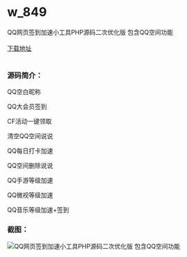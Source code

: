 # w_849
QQ网页签到加速小工具PHP源码二次优化版 包含QQ空间功能
<br/></br>
[下载地址](https://www.uuid2.com/849.html "下载地址")
<br/></br>
<h3>源码简介：</h3>
<p>QQ空白昵称<p>
<p>QQ大会员签到<p>
<p>CF活动一键领取<p>
<p>清空QQ空间说说<p>
<p>QQ每日打卡加速<p>
<p>QQ空间删除说说<p>
<p>QQ手游等级加速<p>
<p>QQ微视等级加速<p>
<p>QQ音乐等级加速+签到<p>
<h3>截图：</h3>
<img src="https://www.uuid2.com/wp-content/uploads/img/202105/179be66589.png" alt="QQ网页签到加速小工具PHP源码二次优化版 包含QQ空间功能">
